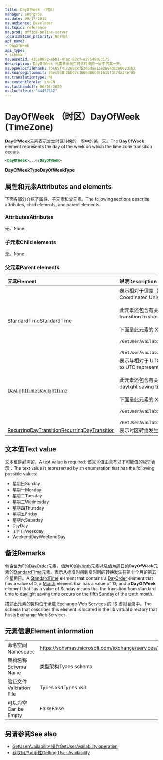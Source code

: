 ```yaml
---
title: DayOfWeek （时区）
manager: sethgros
ms.date: 09/17/2015
ms.audience: Developer
ms.topic: reference
ms.prod: office-online-server
localization_priority: Normal
api_name:
- DayOfWeek
api_type:
- schema
ms.assetid: 416e8892-ebb1-4fac-82cf-e27549a6c175
description: DayOfWeek 元素表示发生时区转换的一周中的某一天。
ms.openlocfilehash: 7bc05f417268ccfb20adae12e2694d8360023ab2
ms.sourcegitcommit: 88ec988f2bb67c1866d06b361615f3674a24e795
ms.translationtype: MT
ms.contentlocale: zh-CN
ms.lasthandoff: 06/03/2020
ms.locfileid: "44457842"
---
```

# <a name="dayofweek-timezone"></a><span data-ttu-id="8bc4e-103">DayOfWeek （时区）</span><span class="sxs-lookup"><span data-stu-id="8bc4e-103">DayOfWeek (TimeZone)</span></span>

<span data-ttu-id="8bc4e-104">**DayOfWeek**元素表示发生时区转换的一周中的某一天。</span><span class="sxs-lookup"><span data-stu-id="8bc4e-104">The **DayOfWeek** element represents the day of the week on which the time zone transition occurs.</span></span> 
  
```xml
<DayOfWeek>...</DayOfWeek>
```

<span data-ttu-id="8bc4e-105">**DayOfWeekType**</span><span class="sxs-lookup"><span data-stu-id="8bc4e-105">**DayOfWeekType**</span></span>

## <a name="attributes-and-elements"></a><span data-ttu-id="8bc4e-106">属性和元素</span><span class="sxs-lookup"><span data-stu-id="8bc4e-106">Attributes and elements</span></span>

<span data-ttu-id="8bc4e-107">下面各部分介绍了属性、子元素和父元素。</span><span class="sxs-lookup"><span data-stu-id="8bc4e-107">The following sections describe attributes, child elements, and parent elements.</span></span>
  
### <a name="attributes"></a><span data-ttu-id="8bc4e-108">Attributes</span><span class="sxs-lookup"><span data-stu-id="8bc4e-108">Attributes</span></span>

<span data-ttu-id="8bc4e-109">无。</span><span class="sxs-lookup"><span data-stu-id="8bc4e-109">None.</span></span>
  
### <a name="child-elements"></a><span data-ttu-id="8bc4e-110">子元素</span><span class="sxs-lookup"><span data-stu-id="8bc4e-110">Child elements</span></span>

<span data-ttu-id="8bc4e-111">无。</span><span class="sxs-lookup"><span data-stu-id="8bc4e-111">None.</span></span>
  
### <a name="parent-elements"></a><span data-ttu-id="8bc4e-112">父元素</span><span class="sxs-lookup"><span data-stu-id="8bc4e-112">Parent elements</span></span>

|<span data-ttu-id="8bc4e-113">**元素**</span><span class="sxs-lookup"><span data-stu-id="8bc4e-113">**Element**</span></span>|<span data-ttu-id="8bc4e-114">**说明**</span><span class="sxs-lookup"><span data-stu-id="8bc4e-114">**Description**</span></span>|
|:-----|:-----|
|[<span data-ttu-id="8bc4e-115">StandardTime</span><span class="sxs-lookup"><span data-stu-id="8bc4e-115">StandardTime</span></span>](standardtime.md) <br/> | <span data-ttu-id="8bc4e-116">表示相对于[偏差（utc）](bias-utc.md)元素表示的协调世界时（utc）的时间的偏移量。</span><span class="sxs-lookup"><span data-stu-id="8bc4e-116">Represents an offset from the time relative to Coordinated Universal Time (UTC) represented by the [Bias (UTC)](bias-utc.md) element.</span></span><br/><br/><span data-ttu-id="8bc4e-117">此元素还包含有关从观测到夏令时的区域中的夏令时转换为标准时间的信息。</span><span class="sxs-lookup"><span data-stu-id="8bc4e-117">This element also contains information about the transition to standard time from daylight saving time in regions where daylight saving time is observed.</span></span><br/><br/><span data-ttu-id="8bc4e-118">下面是此元素的 XPath 表达式：</span><span class="sxs-lookup"><span data-stu-id="8bc4e-118">The following are the XPath expressions to this element:</span></span><br/><br/>`/GetUserAvailabilityResponse/FreeBusyResponseArray/FreeBusyResponse/FreeBusyView/WorkingHours/TimeZone/StandardTime`<br/><br/>`/GetUserAvailabilityRequest/TimeZone/StandardTime` <br/> |
|[<span data-ttu-id="8bc4e-119">DaylightTime</span><span class="sxs-lookup"><span data-stu-id="8bc4e-119">DaylightTime</span></span>](daylighttime.md) <br/> | <span data-ttu-id="8bc4e-120">表示与相对于 UTC（由观测到夏令时的区域的 [偏置 (UTC)](bias-utc.md) 元素表示）的时间的时差。</span><span class="sxs-lookup"><span data-stu-id="8bc4e-120">Represents an offset from the time relative to UTC represented by the [Bias (UTC)](bias-utc.md) element in regions where daylight saving time is observed.</span></span><br/><br/><span data-ttu-id="8bc4e-121">此元素还包含有关何时从标准时间转换到夏令时的信息。</span><span class="sxs-lookup"><span data-stu-id="8bc4e-121">This element also contains information about when the transition to daylight saving time from standard time occurs.</span></span><br/><br/><span data-ttu-id="8bc4e-122">下面是此元素的 XPath 表达式：</span><span class="sxs-lookup"><span data-stu-id="8bc4e-122">The following are the XPath expressions to this element:</span></span><br/><br/>`/GetUserAvailabilityResponse/FreeBusyResponseArray/FreeBusyResponse/FreeBusyView/WorkingHours/TimeZone/DaylightTime`<br/><br/>`/GetUserAvailabilityRequest/TimeZone/DaylightTime` <br/> |
|[<span data-ttu-id="8bc4e-123">RecurringDayTransition</span><span class="sxs-lookup"><span data-stu-id="8bc4e-123">RecurringDayTransition</span></span>](recurringdaytransition.md) <br/> |<span data-ttu-id="8bc4e-124">表示时区转换发生在每年的同一天。</span><span class="sxs-lookup"><span data-stu-id="8bc4e-124">Represents a time zone transition that occurs on the same day each year.</span></span>  <br/> |
   
## <a name="text-value"></a><span data-ttu-id="8bc4e-125">文本值</span><span class="sxs-lookup"><span data-stu-id="8bc4e-125">Text value</span></span>

<span data-ttu-id="8bc4e-126">文本值是必需的。</span><span class="sxs-lookup"><span data-stu-id="8bc4e-126">A text value is required.</span></span> <span data-ttu-id="8bc4e-127">该文本值由具有以下可能值的枚举表示：</span><span class="sxs-lookup"><span data-stu-id="8bc4e-127">The text value is represented by an enumeration that has the following possible values:</span></span>
  
- <span data-ttu-id="8bc4e-128">星期日</span><span class="sxs-lookup"><span data-stu-id="8bc4e-128">Sunday</span></span>    
- <span data-ttu-id="8bc4e-129">星期一</span><span class="sxs-lookup"><span data-stu-id="8bc4e-129">Monday</span></span>    
- <span data-ttu-id="8bc4e-130">星期二</span><span class="sxs-lookup"><span data-stu-id="8bc4e-130">Tuesday</span></span>    
- <span data-ttu-id="8bc4e-131">星期三</span><span class="sxs-lookup"><span data-stu-id="8bc4e-131">Wednesday</span></span>    
- <span data-ttu-id="8bc4e-132">星期四</span><span class="sxs-lookup"><span data-stu-id="8bc4e-132">Thursday</span></span>    
- <span data-ttu-id="8bc4e-133">星期五</span><span class="sxs-lookup"><span data-stu-id="8bc4e-133">Friday</span></span>    
- <span data-ttu-id="8bc4e-134">星期六</span><span class="sxs-lookup"><span data-stu-id="8bc4e-134">Saturday</span></span>    
- <span data-ttu-id="8bc4e-135">Day</span><span class="sxs-lookup"><span data-stu-id="8bc4e-135">Day</span></span>    
- <span data-ttu-id="8bc4e-136">工作日</span><span class="sxs-lookup"><span data-stu-id="8bc4e-136">Weekday</span></span>   
- <span data-ttu-id="8bc4e-137">WeekendDay</span><span class="sxs-lookup"><span data-stu-id="8bc4e-137">WeekendDay</span></span>
    
## <a name="remarks"></a><span data-ttu-id="8bc4e-138">备注</span><span class="sxs-lookup"><span data-stu-id="8bc4e-138">Remarks</span></span>

<span data-ttu-id="8bc4e-139">包含值为5的[DayOrder](dayorder.md)元素、值为10的[Month](month.md)元素以及值为周日的**DayOfWeek**元素的[StandardTime](standardtime.md)元素，表示从标准时间到夏时制的转换发生在第十个月的第五个星期日。</span><span class="sxs-lookup"><span data-stu-id="8bc4e-139">A [StandardTime](standardtime.md) element that contains a [DayOrder](dayorder.md) element that has a value of 5, a [Month](month.md) element that has a value of 10, and a **DayOfWeek** element that has a value of Sunday means that the transition from standard time to daylight saving time occurs on the fifth Sunday of the tenth month.</span></span> 
  
<span data-ttu-id="8bc4e-140">描述此元素的架构位于承载 Exchange Web Services 的 IIS 虚拟目录中。</span><span class="sxs-lookup"><span data-stu-id="8bc4e-140">The schema that describes this element is located in the IIS virtual directory that hosts Exchange Web Services.</span></span>
  
## <a name="element-information"></a><span data-ttu-id="8bc4e-141">元素信息</span><span class="sxs-lookup"><span data-stu-id="8bc4e-141">Element information</span></span>

|||
|:-----|:-----|
|<span data-ttu-id="8bc4e-142">命名空间</span><span class="sxs-lookup"><span data-stu-id="8bc4e-142">Namespace</span></span>  <br/> |https://schemas.microsoft.com/exchange/services/2006/types  <br/> |
|<span data-ttu-id="8bc4e-143">架构名称</span><span class="sxs-lookup"><span data-stu-id="8bc4e-143">Schema Name</span></span>  <br/> |<span data-ttu-id="8bc4e-144">类型架构</span><span class="sxs-lookup"><span data-stu-id="8bc4e-144">Types schema</span></span>  <br/> |
|<span data-ttu-id="8bc4e-145">验证文件</span><span class="sxs-lookup"><span data-stu-id="8bc4e-145">Validation File</span></span>  <br/> |<span data-ttu-id="8bc4e-146">Types.xsd</span><span class="sxs-lookup"><span data-stu-id="8bc4e-146">Types.xsd</span></span>  <br/> |
|<span data-ttu-id="8bc4e-147">可以为空</span><span class="sxs-lookup"><span data-stu-id="8bc4e-147">Can be Empty</span></span>  <br/> |<span data-ttu-id="8bc4e-148">False</span><span class="sxs-lookup"><span data-stu-id="8bc4e-148">False</span></span>  <br/> |
   
## <a name="see-also"></a><span data-ttu-id="8bc4e-149">另请参阅</span><span class="sxs-lookup"><span data-stu-id="8bc4e-149">See also</span></span>

- [<span data-ttu-id="8bc4e-150">GetUserAvailability 操作</span><span class="sxs-lookup"><span data-stu-id="8bc4e-150">GetUserAvailability operation</span></span>](getuseravailability-operation.md)
- [<span data-ttu-id="8bc4e-151">获取用户可用性</span><span class="sxs-lookup"><span data-stu-id="8bc4e-151">Getting User Availability</span></span>](https://msdn.microsoft.com/library/d4133fcb-9b0f-4e6b-aadf-a389da83516a%28Office.15%29.aspx)

